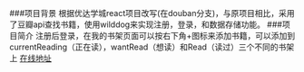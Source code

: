###项目背景
根据优达学城react项目改写(在douban分支)，与原项目相比，采用了豆瓣api查找书籍，使用wilddog来实现注册，登录，和数据存储功能。
###项目简介
注册后登录，在我的书架页面可以按右下角+图标来添加书籍，可以添加到currentReading（正在读），wantRead（想读）和Read（读过）三个不同的书架上
[在线地址](houhao.xin)
